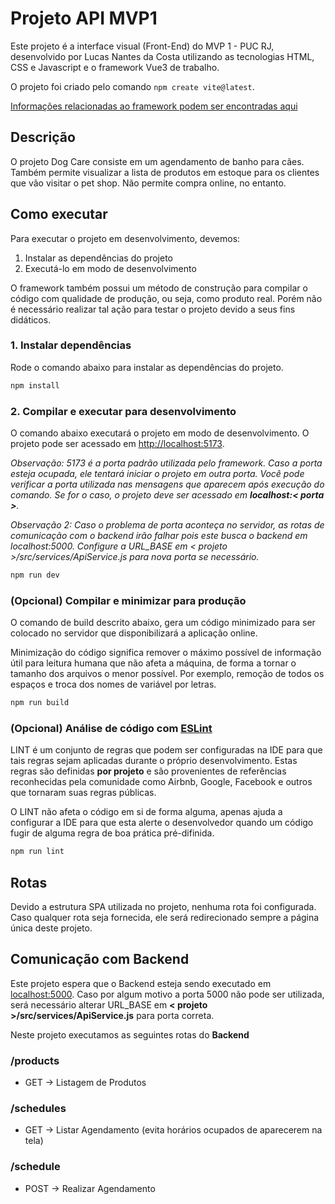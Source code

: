 # Projeto API MVP1

Este projeto é a interface visual (Front-End) do MVP 1 - PUC RJ, desenvolvido por Lucas Nantes da Costa utilizando as tecnologias HTML, CSS e Javascript e o framework Vue3 de trabalho.

O projeto foi criado pelo comando `npm create vite@latest`.

[Informações relacionadas ao framework podem ser encontradas aqui](https://vitejs.dev/guide/)

## Descrição

O projeto Dog Care consiste em um agendamento de banho para cães.
Também permite visualizar a lista de produtos em estoque para os clientes que vão visitar o pet shop.
Não permite compra online, no entanto.

## Como executar

Para executar o projeto em desenvolvimento, devemos:

1. Instalar as dependências do projeto
2. Executá-lo em modo de desenvolvimento

O framework também possui um método de construção para compilar o código com qualidade
de produção, ou seja, como produto real. Porém não é necessário realizar tal ação para
testar o projeto devido a seus fins didáticos.

### 1. Instalar dependências

Rode o comando abaixo para instalar as dependências do projeto.

```sh
npm install
```

### 2. Compilar e executar para desenvolvimento

O comando abaixo executará o projeto em modo de desenvolvimento.
O projeto pode ser acessado em <http://localhost:5173>.

*Observação: 5173 é a porta padrão utilizada pelo framework. Caso a porta esteja ocupada, ele tentará iniciar o projeto em outra porta. Você pode verificar a porta utilizada nas mensagens que aparecem após execução do comando. Se for o caso, o projeto deve ser acessado em **localhost:< porta >**.*

*Observação 2: Caso o problema de porta aconteça no servidor, as rotas de comunicação com o backend irão falhar pois este busca o backend em localhost:5000. Configure a URL_BASE em < projeto >/src/services/ApiService.js para nova porta se necessário.*

```sh
npm run dev
```

### (Opcional) Compilar e minimizar para produção

O comando de build descrito abaixo, gera um código minimizado para ser colocado no servidor
que disponibilizará a aplicação online.

Minimização do código significa remover o máximo possível de informação útil para leitura humana
que não afeta a máquina, de forma a tornar o tamanho dos arquivos o menor possível.
Por exemplo, remoção de todos os espaços e troca dos nomes de variável por letras.

```sh
npm run build
```

### (Opcional) Análise de código com [ESLint](https://eslint.org/)

LINT é um conjunto de regras que podem ser configuradas na IDE para que tais regras sejam aplicadas durante o próprio desenvolvimento.
Estas regras são definidas **por projeto** e são provenientes de referências reconhecidas pela comunidade como Airbnb, Google, Facebook e outros que tornaram suas regras públicas.

O LINT não afeta o código em si de forma alguma, apenas ajuda a configurar a IDE para que esta alerte o desenvolvedor quando um código fugir de alguma regra de boa prática pré-difinida.

```sh
npm run lint
```

## Rotas

Devido a estrutura SPA utilizada no projeto, nenhuma rota foi configurada.
Caso qualquer rota seja fornecida, ele será redirecionado sempre a página única deste projeto.

## Comunicação com Backend

Este projeto espera que o Backend esteja sendo executado em <localhost:5000>. Caso por algum motivo a porta 5000 não pode ser utilizada, será necessário alterar URL_BASE em **< projeto >/src/services/ApiService.js** para porta correta.

Neste projeto executamos as seguintes rotas do **Backend**

### /products

- GET -> Listagem de Produtos

### /schedules

- GET -> Listar Agendamento (evita horários ocupados de aparecerem na tela)

### /schedule

- POST -> Realizar Agendamento
